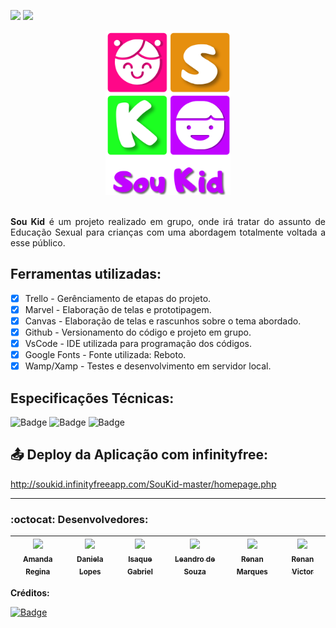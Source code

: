 [<img src="https://img.shields.io/badge/-RECODE%20pro%202020-purple">](https://www.recodepro.org.br/)
 [<img src="https://img.shields.io/badge/-Em%20desenvolvimento-yellow">](#)
 
<div align="center">
<img src ="https://github.com/Re04nan/SouKid/blob/master/soukidlogo.png" width="200px" alt="logo Sou Kid" title="logo Sou Kid">
</div>
</br>
<p align="justify" font-size="22px"> 
 <b>Sou Kid</b> é um projeto realizado em grupo, onde irá tratar do assunto de Educação Sexual para crianças com uma abordagem totalmente voltada a esse público.
</>
 
## Ferramentas utilizadas:

- [x] Trello - Gerênciamento de etapas do projeto.
- [x] Marvel - Elaboração de telas e prototipagem.
- [x] Canvas - Elaboração de telas e rascunhos sobre o tema abordado.
- [x] Github - Versionamento do código e projeto em grupo.
- [x] VsCode - IDE utilizada para programação dos códigos.
- [x] Google Fonts - Fonte utilizada: Reboto.
- [x] Wamp/Xamp - Testes e desenvolvimento em servidor local.

## Especificações Técnicas: 

![Badge](https://img.shields.io/static/v1?labelColor=black&label&message=Database%20MySQL&color=blue&style=for-the-badge&logo=MySQL)
![Badge](https://img.shields.io/static/v1?labelColor=gray&label&message=Framework%20JQuery&color=gray&style=for-the-badge&logo=JQuery)
![Badge](https://img.shields.io/static/v1?labelColor=purple&label&message=Framework%20Bootstrap&color=purple&style=for-the-badge&logo=Bootstrap)

## :outbox_tray: Deploy da Aplicação com infinityfree:

http://soukid.infinityfreeapp.com/SouKid-master/homepage.php

<hr>

### :octocat: Desenvolvedores: 
|[<img src="https://avatars2.githubusercontent.com/u/72765823?s=460&u=8493c8a487a967326992141ab03fc6109b73ec13&v=4" width=115 > <br> <sub> Amanda Regina </sub>](https://github.com/amandareginas)|[<img src="https://sinest.herokuapp.com/static/images/daniela-lopes.jpg" width=115 > <br> <sub> Daniela Lopes </sub>](https://github.com/daniblopess)|[<img src="https://avatars2.githubusercontent.com/u/72178423?s=460&u=7e68e1caf6dea700cdebea84d52a2b3b4e2172d1&v=4" width=115 > <br> <sub> Isaque Gabriel </sub>](https://github.com/IsaqueGabriel1)|[<img src="https://avatars3.githubusercontent.com/u/72779749?s=460&u=2818d668266e971334adfc4a3bd091f00b44e084&v=4" width=115 > <br> <sub> Leandro de Souza </sub>](https://github.com/LeandroApSouza)|[<img src="https://avatars1.githubusercontent.com/u/19680010?s=460&u=156e9db04ea69e8822e4ead8e806434df92755f4&v=4" width=115 > <br> <sub> Renan Marques </sub>](https://github.com/Re04nan)|[<img src="https://avatars2.githubusercontent.com/u/66511600?s=460&u=c4d9183405dc22919b9b22581504468c1b8d4482&v=4" width=115 > <br> <sub> Renan Victor </sub>](https://github.com/Renaan00)|
| -------- | -------- | -------- |-------- | -------- | -------- |


**Créditos:**

[![Badge](https://img.shields.io/static/v1?label=Instagram&message=Designer%20by%20Hellen%20Ruthe&color=ff69b4&style=for-the-badge&logo=INSTAGRAM)](https://www.instagram.com/ruth_cherrys/)

